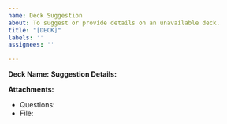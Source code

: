 ```yaml
---
name: Deck Suggestion
about: To suggest or provide details on an unavailable deck.
title: "[DECK]"
labels: ''
assignees: ''

---
```


**Deck Name:**
**Suggestion Details:**

**Attachments:**
- Questions:
- File:
